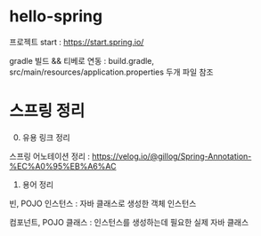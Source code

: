 # hello-spring

프로젝트 start : https://start.spring.io/

gradle 빌드 && 티베로 연동 : build.gradle, src/main/resources/application.properties 두개 파일 참조



# 스프링 정리

0. 유용 링크 정리

스프링 어노테이션 정리 : https://velog.io/@gillog/Spring-Annotation-%EC%A0%95%EB%A6%AC

1. 용어 정리

빈, POJO 인스턴스 : 자바 클래스로 생성한 객체 인스턴스

컴포넌트, POJO 클래스 : 인스턴스를 생성하는데 필요한 실제 자바 클래스

